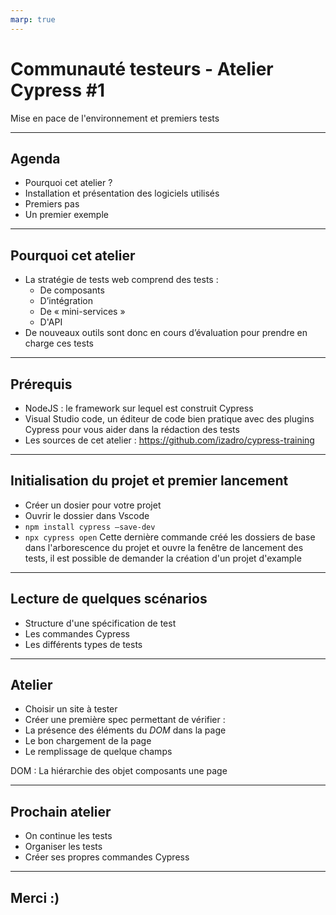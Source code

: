 ```yaml
---
marp: true
---
```


# Communauté testeurs - Atelier Cypress #1

Mise en pace de l'environnement et premiers tests

---

## Agenda

- Pourquoi cet atelier ?
- Installation et présentation des logiciels utilisés
- Premiers pas
- Un premier exemple

---

## Pourquoi cet atelier

- La stratégie de tests web comprend des tests :
  - De composants
  - D’intégration
  - De « mini-services »
  - D'API
- De nouveaux outils sont donc en cours d’évaluation pour prendre en charge ces tests

---

## Prérequis

- NodeJS : le framework sur lequel est construit Cypress
- Visual Studio code, un éditeur de code bien pratique avec des plugins Cypress pour vous aider dans la rédaction des tests
- Les sources de cet atelier : https://github.com/izadro/cypress-training

---

## Initialisation du projet et premier lancement

- Créer un dosier pour votre projet
- Ouvrir le dossier dans Vscode
- `npm install cypress –save-dev`
- `npx cypress open`
Cette dernière commande créé les dossiers de base dans l'arborescence du projet et ouvre la fenêtre de lancement des tests, il est possible de demander la création d'un projet d'example
---

## Lecture de quelques scénarios

- Structure d'une spécification de test
- Les commandes Cypress
- Les différents types de tests

---

## Atelier

- Choisir un site à tester
- Créer une première spec permettant de vérifier :
- La présence des éléments du *DOM* dans la page
- Le bon chargement de la page
- Le remplissage de quelque champs

DOM : La hiérarchie des objet composants une page

---

## Prochain atelier

- On continue les tests
- Organiser les tests
- Créer ses propres commandes Cypress

---


## Merci :)
